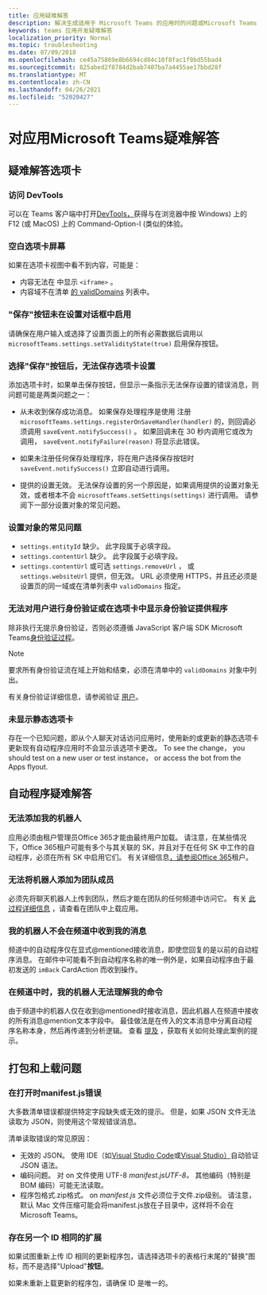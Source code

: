 ```yaml
---
title: 应用疑难解答
description: 解决生成适用于 Microsoft Teams 的应用时的问题或Microsoft Teams
keywords: teams 应用开发疑难解答
localization_priority: Normal
ms.topic: troubleshooting
ms.date: 07/09/2018
ms.openlocfilehash: ce45a75869e8b6694cd84c10f8fac1f9bd55bad4
ms.sourcegitcommit: 825abed2f8784d2bab7407ba7a4455ae17bbd28f
ms.translationtype: MT
ms.contentlocale: zh-CN
ms.lasthandoff: 04/26/2021
ms.locfileid: "52020427"
---
```

# <a name="troubleshoot-your-microsoft-teams-app"></a>对应用Microsoft Teams疑难解答

## <a name="troubleshooting-tabs"></a>疑难解答选项卡

### <a name="accessing-the-devtools"></a>访问 DevTools

可以在 Teams 客户端中打开[DevTools，](~/tabs/how-to/developer-tools.md)获得与在浏览器中按 Windows) 上的 F12 (或 MacOS) 上的 Command-Option-I (类似的体验。

### <a name="blank-tab-screen"></a>空白选项卡屏幕

如果在选项卡视图中看不到内容，可能是：

* 内容无法在 中显示 `<iframe>` 。
* 内容域不在清单 [的 validDomains](~/resources/schema/manifest-schema.md#validdomains) 列表中。

### <a name="the-save-button-isnt-enabled-on-the-settings-dialog"></a>"保存"按钮未在设置对话框中启用

请确保在用户输入或选择了设置页面上的所有必需数据后调用以 `microsoftTeams.settings.setValidityState(true)` 启用保存按钮。

### <a name="after-selecting-the-save-button-the-tab-settings-cannot-be-saved"></a>选择"保存"按钮后，无法保存选项卡设置

添加选项卡时，如果单击保存按钮，但显示一条指示无法保存设置的错误消息，则问题可能是两类问题之一：

* 从未收到保存成功消息。 如果保存处理程序是使用 注册 `microsoftTeams.settings.registerOnSaveHandler(handler)` 的，则回调必须调用 `saveEvent.notifySuccess()` 。 如果回调未在 30 秒内调用它或改为调用， `saveEvent.notifyFailure(reason)` 将显示此错误。

* 如果未注册任何保存处理程序，将在用户选择保存按钮时 `saveEvent.notifySuccess()` 立即自动进行调用。

* 提供的设置无效。 无法保存设置的另一个原因是，如果调用提供的设置对象无效，或者根本不会 `microsoftTeams.setSettings(settings)` 进行调用。 请参阅下一部分设置对象的常见问题。

### <a name="common-problems-with-the-settings-object"></a>设置对象的常见问题

* `settings.entityId` 缺少。 此字段属于必填字段。
* `settings.contentUrl` 缺少。 此字段属于必填字段。
* `settings.contentUrl` 或可选 `settings.removeUrl` ， 或 `settings.websiteUrl` 提供，但无效。 URL 必须使用 HTTPS，并且还必须是设置页的同一域或在清单列表中 `validDomains` 指定。

### <a name="cant-authenticate-the-user-or-display-your-auth-provider-in-your-tab"></a>无法对用户进行身份验证或在选项卡中显示身份验证提供程序

除非执行无提示身份验证，否则必须遵循 JavaScript 客户端 SDK Microsoft Teams[身份验证过程](/javascript/api/overview/msteams-client.md)。

> [!NOTE]
>要求所有身份验证流在域上开始和结束，必须在清单中的 `validDomains` 对象中列出。

有关身份验证详细信息，请参阅验证 [用户](~/concepts/authentication/authentication.md)。

### <a name="static-tabs-not-showing-up"></a>未显示静态选项卡

存在一个已知问题，即从个人聊天对话访问应用时，使用新的或更新的静态选项卡更新现有自动程序应用时不会显示该选项卡更改。  To see the change， you should test on a new user or test instance， or access the bot from the Apps flyout.

## <a name="troubleshooting-bots"></a>自动程序疑难解答

### <a name="cant-add-my-bot"></a>无法添加我的机器人

应用必须由租户管理员Office 365才能由最终用户加载。 请注意，在某些情况下，Office 365租户可能有多个与其关联的 SK，并且对于在任何 SK 中工作的自动程序，必须在所有 SK 中启用它们。 有关详细信息[，请参阅Office 365](~/concepts/build-and-test/prepare-your-o365-tenant.md)租户。

### <a name="cant-add-bot-as-a-member-of-a-team"></a>无法将机器人添加为团队成员

必须先将聊天机器人上传到团队，然后才能在团队的任何频道中访问它。 有关 [此过程详细信息](~/concepts/deploy-and-publish/apps-upload.md) ，请查看在团队中上载应用。

### <a name="my-bot-doesnt-get-my-message-in-a-channel"></a>我的机器人不会在频道中收到我的消息

频道中的自动程序仅在显式@mentioned接收消息，即使您回复的是以前的自动程序消息。 在邮件中可能看不到自动程序名称的唯一例外是，如果自动程序由于最初发送的 `imBack` CardAction 而收到操作。

### <a name="my-bot-doesnt-understand-my-commands-when-in-a-channel"></a>在频道中时，我的机器人无法理解我的命令

由于频道中的机器人仅在收到@mentioned时接收消息，因此机器人在频道中接收的所有消息@mention文本字段中。 最佳做法是在传入的文本消息中分离自动程序名称本身，然后再传递到分析逻辑。 查看 [提及](../bots/how-to/conversations/channel-and-group-conversations.md#work-with-mentions) ，获取有关如何处理此案例的提示。

## <a name="issues-with-packaging-and-uploading"></a>打包和上载问题

### <a name="error-while-reading-manifestjson"></a>在打开时manifest.js错误

大多数清单错误都提供特定字段缺失或无效的提示。 但是，如果 JSON 文件无法读取为 JSON，则使用这个常规错误消息。

清单读取错误的常见原因：

* 无效的 JSON。 使用 IDE（如[Visual Studio Code](https://code.visualstudio.com)或[Visual Studio）](https://www.visualstudio.com/vs/)自动验证 JSON 语法。
* 编码问题。 对 on 文件使用 UTF-8 *manifest.jsUTF-8。* 其他编码（特别是 BOM 编码）可能无法读取。
* 程序包格式.zip格式。 on *manifest.js* 文件必须位于文件.zip级别。 请注意，默认 Mac 文件压缩可能会将manifest.js放在子目录中，这样将不会在Microsoft Teams。

### <a name="another-extension-with-same-id-exists"></a>存在另一个 ID 相同的扩展

如果试图重新上传 ID 相同的更新程序包，请选择选项卡的表格行末尾的"替换"图标，而不是选择"Upload"**按钮**。

如果未重新上载更新的程序包，请确保 ID 是唯一的。
